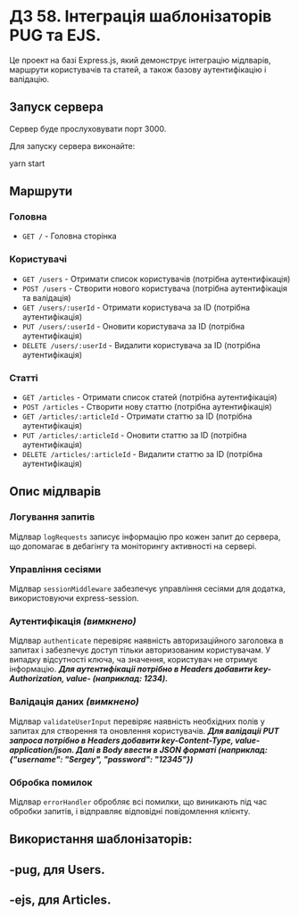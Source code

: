 # ДЗ 58. Інтеграція шаблонізаторів PUG та EJS.

Це проект на базі Express.js, який демонструє інтеграцію мідлварів, маршрути користувачів та статей, а також базову аутентифікацію і валідацію.


## Запуск сервера

Сервер буде прослуховувати порт 3000.

Для запуску сервера виконайте:

yarn start


## Маршрути

### Головна
- `GET /` - Головна сторінка

### Користувачі
- `GET /users` - Отримати список користувачів (потрібна аутентифікація)
- `POST /users` - Створити нового користувача (потрібна аутентифікація та валідація)
- `GET /users/:userId` - Отримати користувача за ID (потрібна аутентифікація)
- `PUT /users/:userId` - Оновити користувача за ID (потрібна аутентифікація)
- `DELETE /users/:userId` - Видалити користувача за ID (потрібна аутентифікація)

### Статті
- `GET /articles` - Отримати список статей (потрібна аутентифікація)
- `POST /articles` - Створити нову статтю (потрібна аутентифікація)
- `GET /articles/:articleId` - Отримати статтю за ID (потрібна аутентифікація)
- `PUT /articles/:articleId` - Оновити статтю за ID (потрібна аутентифікація)
- `DELETE /articles/:articleId` - Видалити статтю за ID (потрібна аутентифікація)


## Опис мідлварів

### Логування запитів
Мідлвар `logRequests` записує інформацію про кожен запит до сервера, що допомагає в дебагінгу та моніторингу активності на сервері.

### Управління сесіями
Мідлвар `sessionMiddleware` забезпечує управління сесіями для додатка, використовуючи express-session.

### Аутентифікація ***(вимкнено)***
Мідлвар `authenticate` перевіряє наявність авторизаційного заголовка в запитах і забезпечує доступ тільки авторизованим користувачам. У випадку відсутності ключа, ча значення, користувач не отримує інформацію.
***Для аутентифікаціі потрібно в Headers добавити key-Authorization, value- (наприклад: 1234).***

### Валідація даних ***(вимкнено)***
Мідлвар `validateUserInput` перевіряє наявність необхідних полів у запитах для створення та оновлення користувачів. ***Для валідаціі PUT запроса потрібно в Headers добавити key-Content-Type, value- application/json. Далі в Body ввести в JSON форматі (наприклад: {"username": "Sergey", "password": "12345"})***

### Обробка помилок
Мідлвар `errorHandler` обробляє всі помилки, що виникають під час обробки запитів, і відправляє відповідні повідомлення клієнту.


## Використання шаблонізаторів: 

## -pug, для Users.
## -ejs, для Articles.
